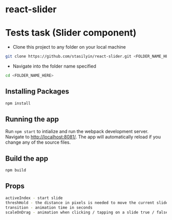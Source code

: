 # react-slider

# Tests task (Slider component)

- Clone this project to any folder on your local machine

```bash
git clone https://github.com/stasilyin/react-slider.git <FOLDER_NAME_HERE>
```

- Navigate into the folder name specified

```bash
cd <FOLDER_NAME_HERE>
```

## Installing Packages

```bash
npm install
```

## Running the app

Run `npm start` to intialize and run the webpack development server. Navigate to [http://localhost:8081/](http://localhost:8081). The app will automatically reload if you change any of the source files.

## Build the app

```bash
npm build
```

## Props

```bash
activeIndex - start slide
threshHold - the distance in pixels is needed to move the current slide, before turning to the next
transition - animation time in seconds
scaleOnDrag - animation when clicking / tapping on a slide true / false
```

